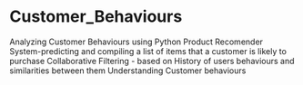 # Customer_Behaviours
Analyzing Customer Behaviours using Python
Product Recomender System-predicting and compiling a list of items that a customer is likely to purchase
Collaborative Filtering - based on History of users behaviours and similarities between them
Understanding Customer behaviours
